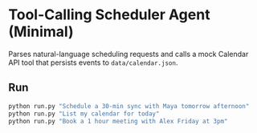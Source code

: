 # Tool-Calling Scheduler Agent (Minimal)

Parses natural-language scheduling requests and calls a mock Calendar API tool
that persists events to `data/calendar.json`.

## Run

```bash
python run.py "Schedule a 30-min sync with Maya tomorrow afternoon"
python run.py "List my calendar for today"
python run.py "Book a 1 hour meeting with Alex Friday at 3pm"